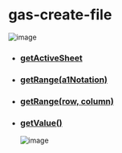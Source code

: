 # gas-create-file

![image](https://user-images.githubusercontent.com/1501327/187835826-c65ea71d-f46d-441e-b68d-8be85308c617.png)

- ### [getActiveSheet](https://developers.google.com/apps-script/reference/spreadsheet/spreadsheet-app#getActiveSheet())
- ### [getRange(a1Notation)](https://developers.google.com/apps-script/reference/spreadsheet/sheet#getRange(String))
- ### [getRange(row, column)](https://developers.google.com/apps-script/reference/spreadsheet/sheet#getRange(Integer,Integer))
- ### [getValue()](https://developers.google.com/apps-script/reference/spreadsheet/range#getValue())
  ![image](https://user-images.githubusercontent.com/1501327/187836866-489b8cb0-9822-42d2-860d-fac784f01b60.png)
